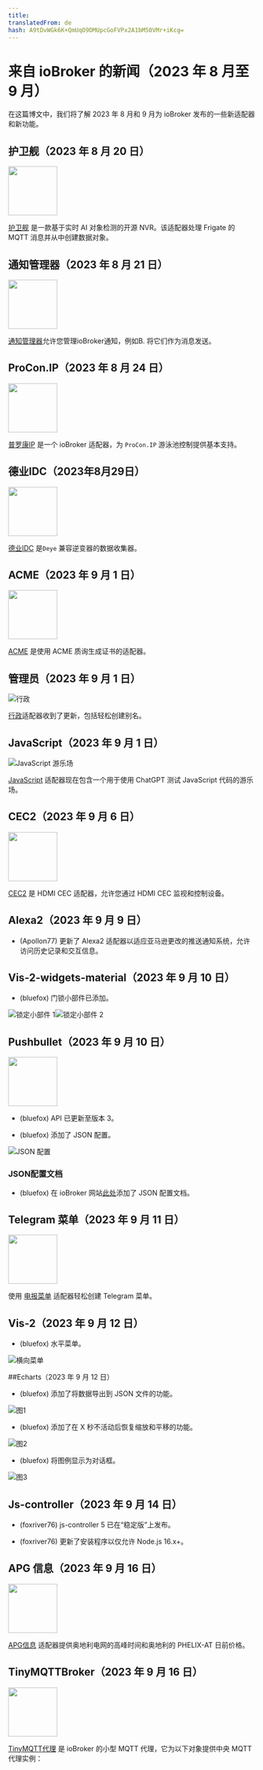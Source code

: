 ```yaml
---
title: 
translatedFrom: de
hash: A9tDvWGk6K+QmUqO9DMUpcGoFVPx2A1bM50VMr+iKcg=
---
```

# 来自 ioBroker 的新闻（2023 年 8 月至 9 月）
<!-- SOURCE: 438668 # Neuigkeiten von ioBroker (August-September 2023) -->
在这篇博文中，我们将了解 2023 年 8 月和 9 月为 ioBroker 发布的一些新适配器和新功能。
<!-- SOURCE: 452545 In diesem Blog-Beitrag werfen wir einen Blick auf einige der neuen Adapter und neuen Funktionen, die im August und September 2023 für ioBroker veröffentlicht wurden. -->

## 护卫舰（2023 年 8 月 20 日）
<!-- SOURCE: 173807 ## Frigate (20. August 2023) -->
<img src="https://raw.githubusercontent.com/Bettman66/ioBroker.frigate/master/admin/frigate.png" width="100" height="100" />
<!-- SOURCE: 823263 <img src="https://raw.githubusercontent.com/Bettman66/ioBroker.frigate/master/admin/frigate.png" width="100" height="100" /> -->

[护卫舰](https://github.com/Bettman66/ioBroker.frigate) 是一款基于实时 AI 对象检测的开源 NVR。该适配器处理 Frigate 的 MQTT 消息并从中创建数据对象。
<!-- SOURCE: 312473 §§LLLLL_0§§ ist ein Open-Source-NVR, der auf Echtzeit-KI-Objekterkennung aufbaut. Dieser Adapter verarbeitet Frigates MQTT-Nachrichten und erstellt daraus Datenobjekte. -->

## 通知管理器（2023 年 8 月 21 日）
<!-- SOURCE: 287635 ## Notification Manager (21. August 2023) -->
<img src="https://raw.githubusercontent.com/foxriver76/ioBroker.notification-manager/master/admin/notification-manager.png" width="100" height="100" />
<!-- SOURCE: 692214 <img src="https://raw.githubusercontent.com/foxriver76/ioBroker.notification-manager/master/admin/notification-manager.png" width="100" height="100" /> -->

[通知管理器](https://github.com/foxriver76/ioBroker.notification-manager)允许您管理ioBroker通知，例如B. 将它们作为消息发送。
<!-- SOURCE: 274128 §§LLLLL_0§§ ermöglicht Ihnen das Verwalten von ioBroker-Benachrichtigungen, z. B. das Senden von ihnen als Nachrichten. -->

## ProCon.IP（2023 年 8 月 24 日）
<!-- SOURCE: 225418 ## ProCon.IP (24. August 2023) -->
<img src="https://raw.githubusercontent.com/ylabonte/ioBroker.procon-ip/master/admin/procon-ip.png" width="100" height="100" />
<!-- SOURCE: 551005 <img src="https://raw.githubusercontent.com/ylabonte/ioBroker.procon-ip/master/admin/procon-ip.png" width="100" height="100" /> -->

[普罗康IP](https://github.com/ylabonte/ioBroker.procon-ip) 是一个 ioBroker 适配器，为 `ProCon.IP` 游泳池控制提供基本支持。
<!-- SOURCE: 345066 §§LLLLL_0§§ ist ein ioBroker-Adapter, der grundlegende Unterstützung für die §§SSSSS_0§§ Schwimmbadsteuerung bietet. -->

## 德业IDC（2023年8月29日）
<!-- SOURCE: 8752 ## DeyeIDC (29. August 2023) -->
<img src="https://raw.githubusercontent.com/raschy/ioBroker.deyeidc/master/admin/deyeidc.png" width="100" height="100" />
<!-- SOURCE: 54399 <img src="https://raw.githubusercontent.com/raschy/ioBroker.deyeidc/master/admin/deyeidc.png" width="100" height="100" /> -->

[德业IDC](https://github.com/raschy/ioBroker.deyeidc) 是`Deye` 兼容逆变器的数据收集器。
<!-- SOURCE: 858223 §§LLLLL_0§§ ist ein Datensammler für §§SSSSS_0§§-kompatible Wechselrichter. -->

## ACME（2023 年 9 月 1 日）
<!-- SOURCE: 320476 ## ACME (1. September 2023) -->
<img src="https://raw.githubusercontent.com/iobroker-community-adapters/ioBroker.acme/master/admin/acme.png" width="100" height="100" />
<!-- SOURCE: 591710 <img src="https://raw.githubusercontent.com/iobroker-community-adapters/ioBroker.acme/master/admin/acme.png" width="100" height="100" /> -->

[ACME](https://github.com/iobroker-community-adapters/ioBroker.acme) 是使用 ACME 质询生成证书的适配器。
<!-- SOURCE: 528587 §§LLLLL_0§§ ist ein Adapter, der Zertifikate mit Hilfe von ACME-Herausforderungen generiert. -->

## 管理员（2023 年 9 月 1 日）
<!-- SOURCE: 494759 ## Admin (1. September 2023) -->
![行政](../images/2023_09_26_admin_context.png)
<!-- SOURCE: 194801 §§IIIII_0§§ -->

[行政](https://github.com/ioBroker/ioBroker.admin)适配器收到了更新，包括轻松创建别名。
<!-- SOURCE: 215128 Der §§LLLLL_0§§ Adapter erhielt Aktualisierungen, einschließlich einer einfachen Erstellung von Aliases. -->

## JavaScript（2023 年 9 月 1 日）
<!-- SOURCE: 102045 ## JavaScript (1. September 2023) -->
![JavaScript 游乐场](../images/2023_09_27_javascript_chat_gpt.png)
<!-- SOURCE: 983824 §§IIIII_0§§ -->

[JavaScript](https://github.com/ioBroker/ioBroker.javascript) 适配器现在包含一个用于使用 ChatGPT 测试 JavaScript 代码的游乐场。
<!-- SOURCE: 932743 Der §§LLLLL_0§§ Adapter enthält jetzt einen Playground zum Testen von JavaScript-Code mit ChatGPT. -->

## CEC2（2023 年 9 月 6 日）
<!-- SOURCE: 24159 ## CEC2 (6. September 2023) -->
<img src="https://raw.githubusercontent.com/iobroker-community-adapters/ioBroker.cec2/master/admin/cec2.png" width="100" height="100" />
<!-- SOURCE: 294570 <img src="https://raw.githubusercontent.com/iobroker-community-adapters/ioBroker.cec2/master/admin/cec2.png" width="100" height="100" /> -->

[CEC2](https://github.com/iobroker-community-adapters/ioBroker.cec2) 是 HDMI CEC 适配器，允许您通过 HDMI CEC 监视和控制设备。
<!-- SOURCE: 202115 §§LLLLL_0§§ ist ein Adapter für HDMI CEC, mit dem Sie Geräte über HDMI CEC überwachen und steuern können. -->

## Alexa2（2023 年 9 月 9 日）
<!-- SOURCE: 777646 ## Alexa2 (9. September 2023) -->
- (Apollon77) 更新了 Alexa2 适配器以适应亚马逊更改的推送通知系统，允许访问历史记录和交互信息。
<!-- SOURCE: 611555 - (Apollon77) Aktualisierung des Alexa2-Adapters zur Anpassung an das geänderte Push-Benachrichtigungssystem von Amazon, das Zugriff auf Historie und Interaktionsinformationen ermöglicht. -->

## Vis-2-widgets-material（2023 年 9 月 10 日）
<!-- SOURCE: 402950 ## Vis-2-widgets-material (10. September 2023) -->
- (bluefox) 门锁小部件已添加。
<!-- SOURCE: 505717 - (bluefox) Türschloss-Widget wurde hinzugefügt. -->

![锁定小部件 1](../images/2023_09_10_vis-2-widgets-material-lock-1.png)![锁定小部件 2](../images/2023_09_10_vis-2-widgets-material-lock-2.png)
<!-- SOURCE: 553321   §§IIIII_0§§
  §§IIIII_1§§ -->

## Pushbullet（2023 年 9 月 10 日）
<!-- SOURCE: 508710 ## Pushbullet (10. September 2023) -->
<img src="https://raw.githubusercontent.com/mcm1957/ioBroker.pushbullet/master/admin/pushbullet.png" width="100" height="100" />
<!-- SOURCE: 698675 <img src="https://raw.githubusercontent.com/mcm1957/ioBroker.pushbullet/master/admin/pushbullet.png" width="100" height="100" /> -->

- (bluefox) API 已更新至版本 3。
<!-- SOURCE: 340953 - (bluefox) API wurde auf Version 3 aktualisiert. -->
- (bluefox) 添加了 JSON 配置。
<!-- SOURCE: 872655 - (bluefox) JSON-Konfiguration wurde hinzugefügt. -->

  ![JSON 配置](../images/2023_09_10_pushbullet.png)
<!-- SOURCE: 404236   §§IIIII_0§§ -->

### JSON配置文档
<!-- SOURCE: 222205 ### JSON-Konfigurationsdokumentation -->
- (bluefox) 在 ioBroker 网站[此处](https://www.iobroker.net/#en/documentation/dev/adapterjsonconfig.md)添加了 JSON 配置文档。
<!-- SOURCE: 994968 - (bluefox) JSON-Konfigurationsdokumentation wurde der ioBroker-Website [hier](https://www.iobroker.net/#en/documentation/dev/adapterjsonconfig.md) hinzugefügt. -->

## Telegram 菜单（2023 年 9 月 11 日）
<!-- SOURCE: 541882 ## Telegram Menu (11. September 2023) -->
<img src="https://raw.githubusercontent.com/MiRo1310/ioBroker.telegram-menu/master/admin/telegram-menu.png" width="100" height="100" />
<!-- SOURCE: 809414 <img src="https://raw.githubusercontent.com/MiRo1310/ioBroker.telegram-menu/master/admin/telegram-menu.png" width="100" height="100" /> -->

使用 [电报菜单](https://github.com/MiRo1310/ioBroker.telegram-menu) 适配器轻松创建 Telegram 菜单。
<!-- SOURCE: 736250 Erstellen Sie einfach Telegram-Menüs mit dem §§LLLLL_0§§ Adapter. -->

## Vis-2（2023 年 9 月 12 日）
<!-- SOURCE: 491415 ## Vis-2 (12. September 2023) -->
- (bluefox) 水平菜单。
<!-- SOURCE: 64324 - (bluefox) Horizontales Menü. -->

  ![横向菜单](../images/2023_09_12_vis-2-menu.png)
<!-- SOURCE: 238545   §§IIIII_0§§ -->

##Echarts（2023 年 9 月 12 日）
<!-- SOURCE: 120611 ## Echarts (12. September 2023) -->
- (bluefox) 添加了将数据导出到 JSON 文件的功能。
<!-- SOURCE: 387426 - (bluefox) Möglichkeit hinzugefügt, Daten in eine JSON-Datei zu exportieren. -->

  ![图1](../images/2023_09_12_echart-1.png)
<!-- SOURCE: 663602   §§IIIII_0§§ -->

- (bluefox) 添加了在 X 秒不活动后恢复缩放和平移的功能。
<!-- SOURCE: 293806 - (bluefox) Möglichkeit hinzugefügt, Zoom und Pan nach X Sekunden Inaktivität wiederherzustellen. -->

  ![图2](../images/2023_09_12_echart-2.png)
<!-- SOURCE: 398738   §§IIIII_0§§ -->

- (bluefox) 将图例显示为对话框。
<!-- SOURCE: 919161 - (bluefox) Legende als Dialog anzeigen. -->

  ![图3](../images/2023_09_13_echart-3.png)
<!-- SOURCE: 103870   §§IIIII_0§§ -->

## Js-controller（2023 年 9 月 14 日）
<!-- SOURCE: 678432 ## Js-controller (14. September 2023) -->
- (foxriver76) js-controller 5 已在“稳定版”上发布。
<!-- SOURCE: 392557 - (foxriver76) js-controller 5 wurde auf `Stable` veröffentlicht. -->
- (foxriver76) 更新了安装程序以仅允许 Node.js 16.x+。
<!-- SOURCE: 88525 - (foxriver76) Installer aktualisiert, um nur Node.js 16.x+ zu erlauben. -->

## APG 信息（2023 年 9 月 16 日）
<!-- SOURCE: 119918 ## APG Info (16. September 2023) -->
<img src="https://raw.githubusercontent.com/HGlab01/ioBroker.apg-info/master/admin/apg-info.png" width="100" height="100" />
<!-- SOURCE: 917421 <img src="https://raw.githubusercontent.com/HGlab01/ioBroker.apg-info/master/admin/apg-info.png" width="100" height="100" /> -->

[APG信息](https://github.com/HGlab01/ioBroker.apg-info) 适配器提供奥地利电网的高峰时间和奥地利的 PHELIX-AT 日前价格。
<!-- SOURCE: 401132 Der §§LLLLL_0§§ Adapter liefert Spitzenzeiten für das österreichische Stromnetz und PHELIX-AT Day-Ahead-Preise für Österreich. -->

## TinyMQTTBroker（2023 年 9 月 16 日）
<!-- SOURCE: 140285 ## TinyMQTTBroker (16. September 2023) -->
<img src="https://raw.githubusercontent.com/HGlab01/ioBroker.tinymqttbroker/master/admin/tinymqttbroker.png" width="100" height="100" />
<!-- SOURCE: 623718 <img src="https://raw.githubusercontent.com/HGlab01/ioBroker.tinymqttbroker/master/admin/tinymqttbroker.png" width="100" height="100" /> -->

[TinyMQTT代理](https://github.com/HGlab01/ioBroker.tinymqttbroker) 是 ioBroker 的小型 MQTT 代理，它为以下对象提供中央 MQTT 代理实例：
<!-- SOURCE: 170354 §§LLLLL_0§§ ist ein kleiner MQTT-Broker für ioBroker, der eine zentrale MQTT-Broker-Instanz zum -->
